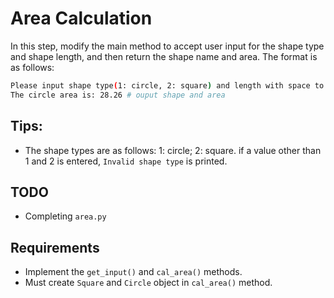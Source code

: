 # Area Calculation

In this step, modify the main method to accept user input for the shape type and shape length, and then return the shape name and area.
The format is as follows:

```bash
Please input shape type(1: circle, 2: square) and length with space to split: 1 10
The circle area is: 28.26 # ouput shape and area
```

## Tips:

- The shape types are as follows: 1: circle; 2: square. if a value other than 1 and 2 is entered, `Invalid shape type` is printed.

## TODO

- Completing `area.py`

## Requirements

- Implement the `get_input()` and `cal_area()` methods.
- Must create `Square` and `Circle` object in `cal_area()` method.